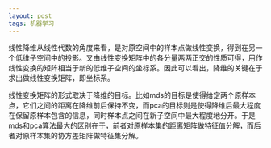 ```yaml
---
layout: post
tags: 机器学习
---
```


线性降维从线性代数的角度来看，是对原空间中的样本点做线性变换，得到在另一个低维子空间中的投影。又由线性变换矩阵中的各分量两两正交的性质可得，用作线性变换的矩阵相当于新的低维子空间的坐标系。因此可以看出，降维的关键在于求出做线性变换矩阵，即坐标系。

线性变换矩阵的形式取决于降维的目标。比如mds的目标是使得给定两个原样本点，它们之间的距离在降维前后保持不变，而pca的目标则是使得降维后最大程度在保留原样本包含的信息，同时样本点之间在新子空间中最大程度地分开。于是mds和pca算法最大的区别在于，前者对原样本集的距离矩阵做特征值分解，而后者对原样本集的协方差矩阵做特征集分解。


